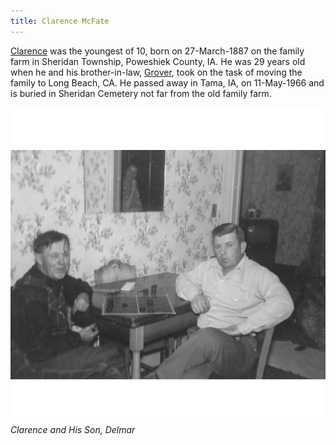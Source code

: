 ```yaml
---
title: Clarence McFate
---
```


[Clarence](https://helge.mcfate.family/i00008) was the youngest of 10, born on 27-March-1887 on the family farm in Sheridan Township, Poweshiek County, IA.  He was 29 years old when he and his brother-in-law, [Grover](https://helge.mcfate.family/i00029/), took on the task of moving the family to Long Beach, CA.  He passed away in Tama, IA, on 11-May-1966 and is buried in Sheridan Cemetery not far from the old family farm.  

![Clarence and My Father, Delmar](/objects/small/clarence-and-delmar-mcfate_sm.png)  
*Clarence and His Son, Delmar*




